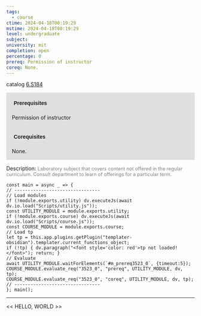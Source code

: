 ```yaml
---
tags:
  - course
ctime: 2024-04-18T00:19:29
mstime: 2024-04-18T00:19:29
level: undergraduate
subject: 
university: mit
completion: open
percentage: 0
prereq: Permission of instructor
coreq: None.
---
```


catalog [6.S184](http://student.mit.edu/catalog/m6e.html#6.S184)

<span style="display: block; padding: 15px; background-color: rgb(100, 100, 100, 0.2);"><font id="m_prereq3523_0" style="display: block; font-family: Arial, sans-serif; font-weight: bold; padding: 5px">Prerequisites</font><br><span id="prereq3523_0">Permission of instructor</span></span>
<span style="display: block; padding: 15px; background-color: rgb(100, 100, 100, 0.2);"><font id="m_coreq3523_0" style="display: block; font-family: Arial, sans-serif; font-weight: bold; padding: 5px">Corequisites</font><br><span id="coreq3523_0">None.</span></span>

<font style="">Description:</font>
<font style="color: grey; font-size: 0.8rem;">Laboratory subject that covers content not offered in the regular curriculum. Consult department to learn of offerings for a particular term.</font>

```dataviewjs
const main = async _ => {
// --------------------------------
// Load modules
if (!module.exports.utility) dv.executeJs(await dv.io.load("Scripts/utility.js"));
const UTILITY_MODULE = module.exports.utility;
if (!module.exports.course) dv.executeJs(await dv.io.load("Scripts/course.js"));
const COURSE_MODULE = module.exports.course;
// Load tp
let tp = this.app.plugins.getPlugin("templater-obsidian").templater.current_functions_object;
if (!tp) { dv.paragraph("<font style='color: red'>tp not loaded!</font>"); return; }
// Evaluate
await UTILITY_MODULE.waitForElements(`#m_prereq3523_0`, {timeout:5});
COURSE_MODULE.evaluate_req("3523_0", "prereq", UTILITY_MODULE, dv, tp);
COURSE_MODULE.evaluate_req("3523_0", "coreq", UTILITY_MODULE, dv, tp);
// --------------------------------
}; main();
```

---

<< HELLO, WORLD >>
